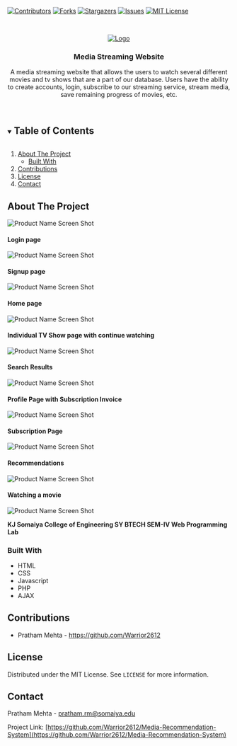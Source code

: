 <!-- PROJECT SHIELDS -->
[![Contributors][contributors-shield]][contributors-url]
[![Forks][forks-shield]][forks-url]
[![Stargazers][stars-shield]][stars-url]
[![Issues][issues-shield]][issues-url]
[![MIT License][license-shield]][license-url]

<!-- PROJECT LOGO -->
<br />
<p align="center">
  <a href="https://github.com/Warrior2612/Media-Streaming-Website">
    <img src="images/logo.png" alt="Logo">
  </a>

  <h3 align="center">Media Streaming Website</h3>

  <p align="center">
    A media streaming website that allows the users to watch several different movies and tv shows that are a part of our database. Users have the ability to create accounts, login, subscribe to our streaming service, stream media, save remaining progress of movies, etc.
    <br />
    <br />
  </p>
</p>

<!-- TABLE OF CONTENTS -->
<details open="open">
  <summary><h2 style="display: inline-block">Table of Contents</h2></summary>
  <ol>
    <li>
      <a href="#about-the-project">About The Project</a>
      <ul>
        <li><a href="#built-with">Built With</a></li>
      </ul>
    </li>
    <li><a href="#contributing">Contributions</a></li>
    <li><a href="#license">License</a></li>
    <li><a href="#contact">Contact</a></li>
  </ol>
</details>

<!-- ABOUT THE PROJECT -->
## About The Project

![Product Name Screen Shot][product-screenshot]

#### Login page
![Product Name Screen Shot][product-screenshot1]

#### Signup page
![Product Name Screen Shot][product-screenshot2]

#### Home page
![Product Name Screen Shot][product-screenshot4]

#### Individual TV Show page with continue watching
![Product Name Screen Shot][product-screenshot5]

#### Search Results
![Product Name Screen Shot][product-screenshot6]

#### Profile Page with Subscription Invoice
![Product Name Screen Shot][product-screenshot7]

#### Subscription Page
![Product Name Screen Shot][product-screenshot8]

#### Recommendations
![Product Name Screen Shot][product-screenshot9]

#### Watching a movie
![Product Name Screen Shot][product-screenshot10]

**KJ Somaiya College of Engineering SY BTECH SEM-IV Web Programming Lab**

### Built With

* HTML
* CSS
* Javascript
* PHP
* AJAX

<!-- CONTRIBUTING -->
## Contributions
- Pratham Mehta - <a>https://github.com/Warrior2612</a>
  
<!-- LICENSE -->
## License

Distributed under the MIT License. See `LICENSE` for more information.

<!-- CONTACT -->
## Contact

Pratham Mehta - pratham.rm@somaiya.edu

Project Link: [https://github.com/Warrior2612/Media-Recommendation-System](https://github.com/Warrior2612/Media-Recommendation-System)

<!-- MARKDOWN LINKS & IMAGES -->
[contributors-shield]: https://img.shields.io/github/contributors/Warrior2612/Media-Streaming-Website.svg?style=for-the-badge
[contributors-url]: https://github.com/Warrior2612/Media-Streaming-Website/graphs/contributors
[forks-shield]: https://img.shields.io/github/forks/Warrior2612/Media-Streaming-Website.svg?style=for-the-badge
[forks-url]: https://github.com/Warrior2612/Media-Streaming-Website/network/members
[stars-shield]: https://img.shields.io/github/stars/Warrior2612/Media-Streaming-Website.svg?style=for-the-badge
[stars-url]: https://github.com/Warrior2612/Media-Streaming-Website/stargazers
[issues-shield]: https://img.shields.io/github/issues/Warrior2612/Media-Streaming-Website.svg?style=for-the-badge
[issues-url]: https://github.com/Warrior2612/Media-Streaming-Website/issues
[license-shield]: https://img.shields.io/github/license/Warrior2612/Media-Streaming-Website?label=license&style=for-the-badge
[license-url]: https://github.com/Warrior2612/Media-Streaming-Website/blob/main/LICENSE.txt
[product-screenshot]: images/screenshot.png
[product-screenshot1]: images/screenshot1.png
[product-screenshot2]: images/screenshot2.png
[product-screenshot3]: images/screenshot3.png
[product-screenshot4]: images/screenshot4.png
[product-screenshot5]: images/screenshot5.png
[product-screenshot6]: images/screenshot6.png
[product-screenshot7]: images/screenshot7.png
[product-screenshot8]: images/screenshot8.png
[product-screenshot9]: images/screenshot9.png
[product-screenshot10]: images/screenshot10.png
